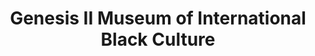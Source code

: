 ---
layout: repo
title: "Genesis II Museum of International Black Culture"
id: 21267
permalink: repos/21267/
---